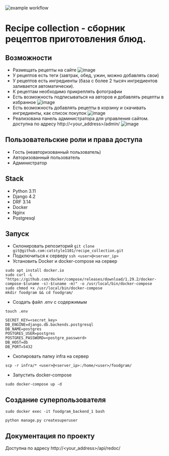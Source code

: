 ![example workflow](https://github.com/catstyle1101/recipe_collection/actions/workflows/foodgram_workflow.yml/badge.svg)
# Recipe collection - сборник рецептов приготовления блюд.


## Возможности
- Размещать рецепты на сайте
![image](https://github.com/catstyle1101/recipe_collection/assets/37059480/d90144f6-7776-461b-a70b-f8dd55ae8fbf)
- У рецептов есть теги (завтрак, обед, ужин, можно добавлять свои)
- У рецептов есть ингредиенты (база с более 2 тысяч ингредиентов заливается автоматически).
- К рецептам необходимо прикреплять фотографии
- Есть возможность подписываться на авторов и добавлять рецепты в избранное
![image](https://github.com/catstyle1101/recipe_collection/assets/37059480/e4bacef3-ee8f-4043-bdc2-316b19f6e1d1)
- Есть возможность добавлять рецепты в корзину и скачивать ингредиенты, как список покупок
![image](https://github.com/catstyle1101/recipe_collection/assets/37059480/de249d51-6ffd-4ac6-be33-f494ee0e797a)
- Реализована панель администратора для управления сайтом. доступна по адресу http://<your_address>/admin/
![image](https://github.com/catstyle1101/recipe_collection/assets/37059480/0e4a15bc-3d4a-4d6a-b1d9-f14b5abeeca7)


## Пользовательские роли и права доступа
- Гость (неавторизованный пользователь)
- Авторизованный пользователь
- Администратор

## Stack
- Python 3.11
- Django 4.2
- DRF 3.14
- Docker
- Nginx
- Postgresql

## Запуск
- Склонировать репозиторий
```git clone git@github.com:catstyle1101/recipe_collection.git```
- Подключиться к серверу
```ssh <user>@<server_ip>```
- Установить Docker и docker-compose на сервер
```
sudo apt install docker.io
sudo curl -L "https://github.com/docker/compose/releases/download/1.29.2/docker-compose-$(uname -s)-$(uname -m)" -o /usr/local/bin/docker-compose
sudo chmod +x /usr/local/bin/docker-compose
mkdir foodgram && cd foodgram/
```
- Создать файл .env с содержимым
```
touch .env

SECRET_KEY=<secret_key>
DB_ENGINE=django.db.backends.postgresql
DB_NAME=postgres
POSTGRES_USER=postgres
POSTGRES_PASSWORD=<postgre_password>
DB_HOST=db
DB_PORT=5432
```
- Скопировать папку infra на сервер
```
scp -r infra/* <user>@<server_ip>:/home/<user>/foodgram/
```
- Запустить docker-compose
```
sudo docker-compose up -d
```

## Создание суперпользователя

```
sudo docker exec -it foodgram_backend_1 bash

python manage.py createsuperuser
```


## Документация по проекту

Доступна по адресу http://<your_address>/api/redoc/
